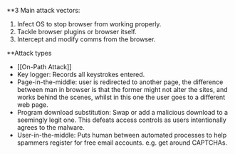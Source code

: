 **3 Main attack vectors:
1. Infect OS to stop browser from working properly. 
2. Tackle browser plugins or browser itself. 
3. Intercept and modify comms from the browser. 

**Attack types
- [[On-Path Attack]]
- Key logger: Records all keystrokes entered.
- Page-in-the-middle: user is redirected to another page, the difference between man in browser is that the former might not alter the sites, and works behind the scenes, whilst in this one the user goes to a different web page.
- Program download substitution: Swap or add a malicious download to a seemingly legit one. This defeats access controls as users intentionally agrees to the malware.
- User-in-the-middle: Puts human between automated processes to help spammers register for free email accounts. e.g. get around CAPTCHAs. 